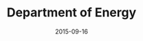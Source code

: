 ---
date: 2015-09-16
title: Department of Energy
categories: platinum
logo: DeptofEnergy.jpg
www: http://www.energy.gov/
---
